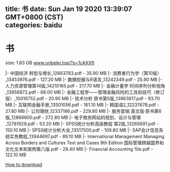 
title: 书
date: Sun Jan 19 2020 13:39:07 GMT+0800 (CST)    
categories: baidu
---

# 书
size: 1.83 GB
 www.unbeler.top/?s=1cAXXft
 
|- 中国经济  转型与增长_12663783.pdf - 35.90 MB
|- 消费者行为学（第10版）_13453976.pdf - 127.20 MB
|- 数据挖掘与R语言_13242349.pdf - 25.90 MB
|- 人力资源管理第14版_14210165.pdf - 217.70 MB
|- 金融计量学  时间序列分析视角_13956872.pdf - 68.00 MB
|- 金融工程学——管理金融风险的工具和技巧（修订版）_10016752.pdf - 20.90 MB
|- 技术分析 原书第5版_13963817.pdf - 93.70 MB
|- 互联网金融手册_13501056.pdf - 161.10 MB
|- 韩国语2_12237678.pdf - 27.80 MB
|- 公司理财_12337186.pdf - 229.80 MB
|- 服务营销 英文版·原书第6版_12866800.pdf - 272.80 MB
|- 电子商务网站的规划、设计与管理_12781929.pdf - 53.20 MB
|- SPSS统计分析高级教程 第2版_13265697.pdf - 150.10 MB
|- SPSS统计分析大全_13517500.pdf - 109.80 MB
|- SAP会计信息系统实务教程_13944697.pdf - 89.10 MB
|- International Management Managing Across Borders and Cultures Text and Cases 8th Edition 国际管理跨越国界和文化文本和案例第八版.pdf - 28.40 MB
|- Financial Accounting 10e.pdf - 122.10 MB

[How to download](https://bpcam.bemobtrk.com/go/2ceec3aa-1ca2-46d6-b9ff-aaa5c184517c?jno=2962)